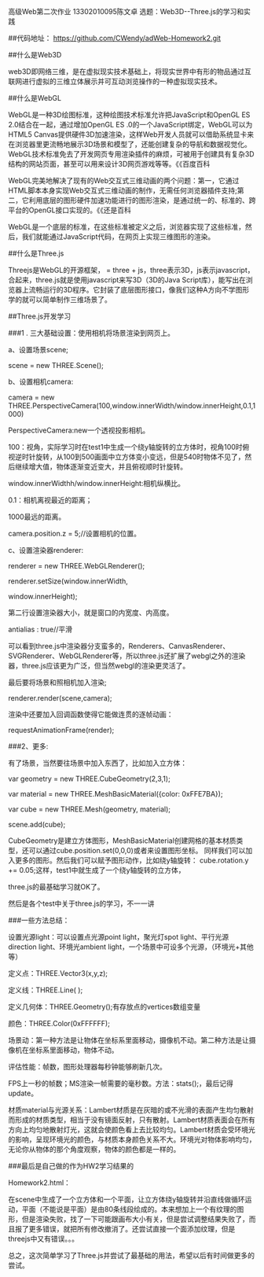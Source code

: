 高级Web第二次作业
13302010095陈文卓
选题：Web3D--Three.js的学习和实践

##代码地址：
https://github.com/CWendy/adWeb-Homework2.git

##什么是Web3D

web3D即网络三维，是在虚拟现实技术基础上，将现实世界中有形的物品通过互联网进行虚拟的三维立体展示并可互动浏览操作的一种虚拟现实技术。

##什么是WebGL

WebGL是一种3D绘图标准，这种绘图技术标准允许把JavaScript和OpenGL ES 2.0结合在一起，通过增加OpenGL ES .0的一个JavaScript绑定，WebGL可以为HTML5 Canvas提供硬件3D加速渲染，这样Web开发人员就可以借助系统显卡来在浏览器里更流畅地展示3D场景和模型了，还能创建复杂的导航和数据视觉化。WebGL技术标准免去了开发网页专用渲染插件的麻烦，可被用于创建具有复杂3D结构的网站页面，甚至可以用来设计3D网页游戏等等。《《百度百科

WebGL完美地解决了现有的Web交互式三维动画的两个问题：第一，它通过HTML脚本本身实现Web交互式三维动画的制作，无需任何浏览器插件支持;第二，它利用底层的图形硬件加速功能进行的图形渲染，是通过统一的、标准的、跨平台的OpenGL接口实现的。《《还是百科

WebGL是一个底层的标准，在这些标准被定义之后，浏览器实现了这些标准，然后，我们就能通过JavaScript代码，在网页上实现三维图形的渲染。

##什么是Three.js

Threejs是WebGL的开源框架， = three + js，three表示3D，js表示javascript，合起来，three.js就是使用javascript来写3D（3D的Java Script库），能写出在浏览器上流畅运行的3D程序。它封装了底层图形接口，像我们这种A方向不学图形学的就可以简单制作三维场景了。

##Three.js开发学习

###1 . 三大基础设置：使用相机将场景渲染到网页上。

a、设置场景scene; 

scene = new THREE.Scene();

b、设置相机camera:

camera = new THREE.PerspectiveCamera(100,window.innerWidth/window.innerHeight,0.1,1000)

PerspectiveCamera:new一个透视投影相机。

100：视角，实际学习时在test1中生成一个绕y轴旋转的立方体时，视角100时俯视逆时针旋转，从100到500画面中立方体变小变远，但是540时物体不见了，然后继续增大值，物体逐渐变近变大，并且俯视顺时针旋转。

window.innerWidthh/window.innerHeight:相机纵横比。

0.1：相机离视最近的距离；

1000最远的距离。

camera.position.z = 5;//设置相机的位置。

c、设置渲染器renderer:

renderer = new THREE.WebGLRenderer();

renderer.setSize(window.innerWidth, 

window.innerHeight);

第二行设置渲染器大小，就是窗口的内宽度、内高度。

antialias : true//平滑

可以看到three.js中渲染器分支蛮多的，Renderers、CanvasRenderer、SVGRenderer、WebGLRenderer等，所以three.js还扩展了webgl之外的渲染器，three.js应该更为广泛，但当然webgl的渲染更灵活了。

最后要将场景和照相机加入渲染;

renderer.render(scene,camera);

渲染中还要加入回调函数使得它能做连贯的逐帧动画：

requestAnimationFrame(render);

###2、更多:

有了场景，当然要往场景中加入东西了，比如加入立方体：

var geometry = new THREE.CubeGeometry(2,3,1);

var material = new THREE.MeshBasicMaterial({color: 0xFFE7BA});

var cube = new THREE.Mesh(geometry, material);

scene.add(cube);

CubeGeometry是建立方体图形，MeshBasicMaterial创建网格的基本材质类型，还可以通过cube.position.set(0,0,0)或者来设置图形坐标。
同样我们可以加入更多的图形。然后我们可以赋予图形动作，比如绕y轴旋转：
cube.rotation.y += 0.05;这样，test1中就生成了一个绕y轴旋转的立方体，

three.js的最基础学习就OK了。



然后是各个test中关于three.js的学习，不一一讲

###一些方法总结：

设置光源light：可以设置点光源point light，聚光灯spot light、平行光源direction light、环境光ambient light，一个场景中可设多个光源，（环境光+其他等）

定义点：THREE.Vector3(x,y,z); 

定义线：THREE.Line(   );

定义几何体：THREE.Geometry();有存放点的vertices数组变量

颜色：THREE.Color(0xFFFFFF);   
  
场景动：第一种方法是让物体在坐标系里面移动，摄像机不动。第二种方法是让摄像机在坐标系里面移动，物体不动。

评估性能：帧数，图形处理器每秒钟能够刷新几次。

FPS上一秒的帧数；MS渲染一帧需要的毫秒数。方法：stats();，最后记得update。

材质material与光源关系：Lambert材质是在灰暗的或不光滑的表面产生均匀散射而形成的材质类型，相当于没有镜面反射，只有散射。Lambert材质表面会在所有方向上均匀地散射灯光，这就会使颜色看上去比较均匀。Lambert材质会受环境光的影响，呈现环境光的颜色，与材质本身颜色关系不大。环境光对物体影响均匀，无论你从物体的那个角度观察，物体的颜色都是一样的。


###最后是自己做的作为HW2学习结果的

Homework2.html：

在scene中生成了一个立方体和一个平面，让立方体绕y轴旋转并沿直线做循环运动，平面（不能说是平面）是由80条线段绘成的。本来想加上一个有纹理的图形，但是渲染失败，找了一下可能跟画布大小有关，但是尝试调整结果失败了，而且报了更多错误，就把所有修改撤消了。还尝试直接一个面添加纹理，但是threejs中又有错误。。。

总之，这次简单学习了Three.js并尝试了最基础的用法，希望以后有时间做更多的尝试。
